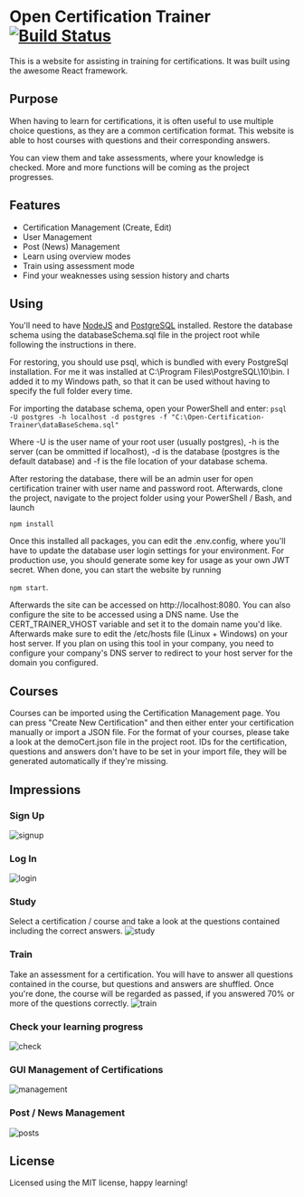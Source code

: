 # Open Certification Trainer [![Build Status](https://travis-ci.org/DigitalFlow/Open-Certification-Trainer.svg?branch=master)](https://travis-ci.org/DigitalFlow/Open-Certification-Trainer)
This is a website for assisting in training for certifications.
It was built using the awesome React framework.

## Purpose
When having to learn for certifications, it is often useful to use multiple choice questions, as they are a common certification format.
This website is able to host courses with questions and their corresponding answers.

You can view them and take assessments, where your knowledge is checked.
More and more functions will be coming as the project progresses.

## Features
- Certification Management (Create, Edit)
- User Management
- Post (News) Management
- Learn using overview modes
- Train using assessment mode
- Find your weaknesses using session history and charts

## Using
You'll need to have [NodeJS](https://nodejs.org/en/) and [PostgreSQL](https://www.postgresql.org/) installed.
Restore the database schema using the databaseSchema.sql file in the project root while following the instructions in there.

For restoring, you should use psql, which is bundled with every PostgreSql installation.
For me it was installed at C:\Program Files\PostgreSQL\10\bin. I added it to my Windows path, so that it can be used without having to specify the full folder every time.

For importing the database schema, open your PowerShell and enter:
`psql -U postgres -h localhost -d postgres -f "C:\Open-Certification-Trainer\dataBaseSchema.sql"`

Where -U is the user name of your root user (usually postgres), -h is the server (can be ommitted if localhost), -d is the database (postgres is the default database) and -f is the file location of your database schema.

After restoring the database, there will be an admin user for open certification trainer with user name and password root.
Afterwards, clone the project, navigate to the project folder using your PowerShell / Bash, and launch

`npm install`

Once this installed all packages, you can edit the .env.config, where you'll have to update the database user login settings for your environment. For production use, you should generate some key for usage as your own JWT secret.
When done, you can start the website by running

`npm start`.

Afterwards the site can be accessed on http://localhost:8080. You can also configure the site to be accessed using a DNS name.
Use the CERT_TRAINER_VHOST variable and set it to the domain name you'd like.
Afterwards make sure to edit the /etc/hosts file (Linux + Windows) on your host server.
If you plan on using this tool in your company, you need to configure your company's DNS server to redirect to your host server for the domain you configured.

## Courses
Courses can be imported using the Certification Management page.
You can press "Create New Certification" and then either enter your certification manually or import a JSON file.
For the format of your courses, please take a look at the demoCert.json file in the project root.
IDs for the certification, questions and answers don't have to be set in your import file, they will be generated automatically if they're missing.

## Impressions
### Sign Up
![signup](https://user-images.githubusercontent.com/4287938/34416337-487fabb4-ebf3-11e7-8e28-dfa8ed40b05c.gif)

### Log In
![login](https://user-images.githubusercontent.com/4287938/34416333-482f4016-ebf3-11e7-8079-4220be37c31d.gif)

### Study
Select a certification / course and take a look at the questions contained including the correct answers.
![study](https://user-images.githubusercontent.com/4287938/34416338-4899c27e-ebf3-11e7-9fc7-672fe357ac2e.gif)

### Train
Take an assessment for a certification. You will have to answer all questions contained in the course, but questions and answers are shuffled. Once you're done, the course will be regarded as passed, if you answered 70% or more of the questions correctly.
![train](https://user-images.githubusercontent.com/4287938/34416339-48b35efa-ebf3-11e7-8988-43d3074c45c9.gif)

### Check your learning progress
![check](https://user-images.githubusercontent.com/4287938/34416332-48137fa2-ebf3-11e7-8650-13ee45e2c416.gif)

### GUI Management of Certifications
![management](https://user-images.githubusercontent.com/4287938/34416334-484b4c70-ebf3-11e7-8152-c3119cfaf359.gif)

### Post / News Management
![posts](https://user-images.githubusercontent.com/4287938/34416335-48645b20-ebf3-11e7-9b6e-d98a6eb882cf.gif)

## License
Licensed using the MIT license, happy learning!
